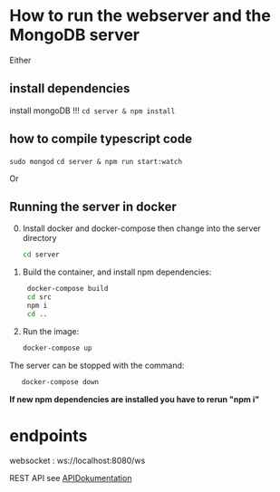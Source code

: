# How to run the webserver and the MongoDB server

Either

## install dependencies 
install mongoDB !!!
```cd server & npm install ```
## how to compile typescript code 
```sudo mongod```
```cd server & npm run start:watch```

Or

## Running the server in docker

0. Install docker and docker-compose then change into the server directory
   ```bash
   cd server
   ```

1. Build the container, and install npm dependencies:
   ```bash
    docker-compose build
    cd src
    npm i
    cd ..
   ```
2. Run the image:
   ```bash
   docker-compose up
   ```
The server can be stopped with the command:
```bash
   docker-compose down
```

**If new npm dependencies are installed you have to rerun "npm i"**

# endpoints
websocket  : ws://localhost:8080/ws

REST API see
[APIDokumentation](./APIdocumentation/README.md)

